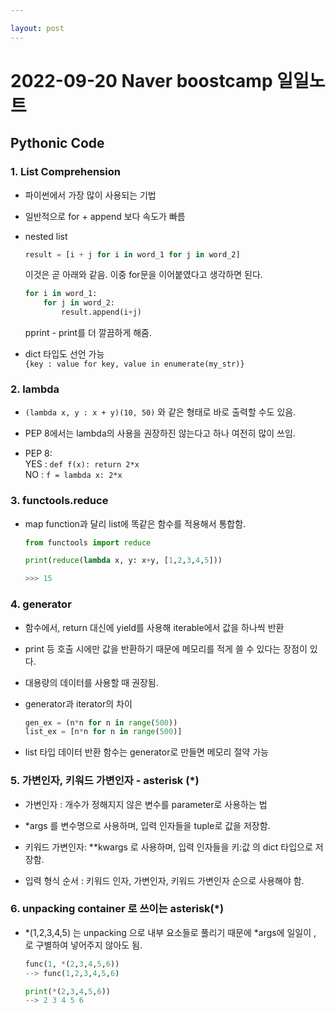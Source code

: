 ```yaml
---

layout: post
---
```


# 2022-09-20 Naver boostcamp 일일노트

## Pythonic Code



### 1. List Comprehension
- 파이썬에서 가장 많이 사용되는 기법
- 일반적으로 for + append 보다 속도가 빠름 
- nested list
	
	```python 
	result = [i + j for i in word_1 for j in word_2]
	```
	이것은 곧 아래와 같음. 이중 for문을 이어붙였다고 생각하면 된다. 
	```python 
	for i in word_1:
		for j in word_2:
			result.append(i+j)		
	```
	pprint - print를 더 깔끔하게 해줌.   

- dict 타입도 선언 가능  
`{key : value for key, value in enumerate(my_str)}`

### 2. lambda
- `(lambda x, y : x + y)(10, 50)` 와 같은 형태로 바로 출력할 수도 있음. 

- PEP 8에서는 lambda의 사용을 권장하진 않는다고 하나 여전히 많이 쓰임. 

- PEP 8:  
YES : `def f(x): return 2*x`  
NO : `f = lambda x: 2*x`

### 3. functools.reduce
- map function과 달리 list에 똑같은 함수를 적용해서 통합함. 

	```python
	from functools import reduce
	
	print(reduce(lambda x, y: x+y, [1,2,3,4,5]))
	
	>>> 15
	```

### 4. generator
- 함수에서, return 대신에 yield를 사용해 iterable에서 값을 하나씩 반환
- print 등 호출 시에만 값을 반환하기 때문에 메모리를 적게 쓸 수 있다는 장점이 있다. 
- 대용량의 데이터를 사용할 때 권장됨. 

- generator과 iterator의 차이 
  ```python 
  gen_ex = (n*n for n in range(500))
  list_ex = [n*n for n in range(500)]
  ```

- list 타입 데이터 반환 함수는 generator로 만들면 메모리 절약 가능

### 5. 가변인자, 키워드 가변인자 - asterisk (*)
- 가변인자 : 개수가 정해지지 않은 변수를 parameter로 사용하는 법
- *args 를 변수명으로 사용하며, 입력 인자들을 tuple로 값을 저장함. 

- 키워드 가변인자: **kwargs 로 사용하며, 입력 인자들을 키:값 의 dict 타입으로 저장함.

- 입력 형식 순서 : 키워드 인자, 가변인자, 키워드 가변인자 순으로 사용해야 함.

### 6. unpacking container 로 쓰이는 asterisk(*)
- *(1,2,3,4,5) 는 unpacking 으로 내부 요소들로 풀리기 때문에 *args에 일일이 , 로 구별하여 넣어주지 않아도 됨.
	```python
	func(1, *(2,3,4,5,6)) 
	--> func(1,2,3,4,5,6)
	
	print(*(2,3,4,5,6))
	--> 2 3 4 5 6
	```